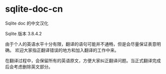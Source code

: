 sqlite-doc-cn
=============

Sqlite doc 的中文汉化

Sqlite 版本 3.8.4.2

由于个人的英语水平十分有限，翻译的语句可能并不通畅，但是会尽量保证表意明确。
欢迎大家指正翻译错误的地方和加入翻译的工作中来。

在翻译过程中，会保留所有的英语原文，方便大家纠正翻译问题。当正式翻译完成后会考虑删除英文部分。
